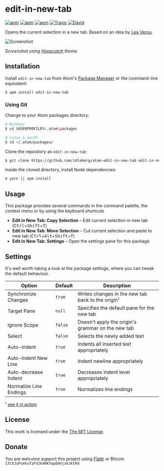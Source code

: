 # edit-in-new-tab

[![apm](https://img.shields.io/apm/l/edit-in-new-tab.svg?style=flat-square)](https://atom.io/packages/edit-in-new-tab)
[![apm](https://img.shields.io/apm/v/edit-in-new-tab.svg?style=flat-square)](https://atom.io/packages/edit-in-new-tab)
[![apm](https://img.shields.io/apm/dm/edit-in-new-tab.svg?style=flat-square)](https://atom.io/packages/edit-in-new-tab)
[![Travis](https://img.shields.io/travis/idleberg/atom-edit-in-new-tab.svg?style=flat-square)](https://travis-ci.org/idleberg/atom-edit-in-new-tab)
[![David](https://img.shields.io/david/dev/idleberg/atom-edit-in-new-tab.svg?style=flat-square)](https://david-dm.org/idleberg/atom-edit-in-new-tab?type=dev)

Opens the current selection in a new tab. Based on an idea by [Lea Verou](https://twitter.com/LeaVerou/status/807287092493553665).

![Screenshot](https://raw.github.com/idleberg/atom-edit-in-new-tab/master/screenshot.gif)

*Screenshot using [Hopscotch](https://atom.io/themes/hopscotch) theme*

## Installation

Install `edit-in-new-tab` from Atom's [Package Manager](http://flight-manual.atom.io/using-atom/sections/atom-packages/) or the command-line equivalent:

`$ apm install edit-in-new-tab`

### Using Git

Change to your Atom packages directory:

```bash
# Windows
$ cd %USERPROFILE%\.atom\packages

# Linux & macOS
$ cd ~/.atom/packages/
```

Clone the repository as `edit-in-new-tab`:

```bash
$ git clone https://github.com/idleberg/atom-edit-in-new-tab edit-in-new-tab
```

Inside the cloned directory, install Node dependencies:

```bash
$ yarn || npm install
```

## Usage

This package provides several commands in the command palette, the context menu or by using the keyboard shortcuts

* **Edit in New Tab: Copy Selection** – Edit current selection in new tab (<kbd>Ctrl</kbd>+<kbd>Shift</kbd>+<kbd>T</kbd>) 
* **Edit in New Tab: Move Selection** – Cut current selection and paste to new tab (<kbd>Ctrl</kbd>+<kbd>Alt</kbd>+<kbd>Shift</kbd>+<kbd>T</kbd>)
* **Edit in New Tab: Settings** – Open the settings pane for this package

## Settings

It's well worth taking a look at the package settings, where you can tweak the default behaviour.

Option                 | Default | Description
-----------------------|---------|--------------------------------------------------
Synchronize Changes    | `true` | Writes changes in the new tab back to the origin¹
Target Pane            | `null`  | Specifies the default pane for the new tab
Ignore Scope           | `false` | Doesn't apply the origin's grammar on the new tab
Select                 | `false` | Selects the newly added text
Auto-indent            | `true`  | Indents all inserted text appropriately
Auto-indent New Line   | `true`  | Indent newline appropriately
Auto-decrease Indent   | `true`  | Decreases indent level appropriately
Normalize Line Endings | `true`  | Normalizes line endings 

¹ [see it in action](https://twitter.com/idleberg/status/822193943362359297)

## License

This work is licensed under the [The MIT License](LICENSE.md).

## Donate

You are welcome support this project using [Flattr](https://flattr.com/submit/auto?user_id=idleberg&url=https://github.com/idleberg/atom-edit-in-new-tab) or Bitcoin `17CXJuPsmhuTzFV2k4RKYwpEHVjskJktRd`
